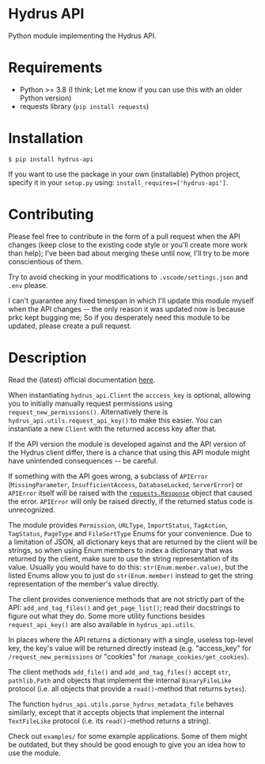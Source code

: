 # Hydrus API
Python module implementing the Hydrus API.

# Requirements
- Python >= 3.8 (I think; Let me know if you can use this with an older Python version)
- requests library (`pip install requests`)

# Installation
`$ pip install hydrus-api`

If you want to use the package in your own (installable) Python project, specify it in your `setup.py` using:
`install_requires=['hydrus-api']`.

# Contributing
Please feel free to contribute in the form of a pull request when the API changes (keep close to the existing code style
or you'll create more work than help); I've been bad about merging these until now, I'll try to be more conscientious of
them.

Try to avoid checking in your modifications to `.vscode/settings.json` and `.env` please.

I can't guarantee any fixed timespan in which I'll update this module myself when the API changes -- the only reason it
was updated now is because prkc kept bugging me; So if you desperately need this module to be updated, please create a
pull request.

# Description
Read the (latest) official documentation [here](https://hydrusnetwork.github.io/hydrus/help/client_api.html).

When instantiating `hydrus_api.Client` the `acccess_key` is optional, allowing you to initially manually request
permissions using `request_new_permissions()`. Alternatively there is `hydrus_api.utils.request_api_key()` to make this
easier. You can instantiate a new `Client` with the returned access key after that.

If the API version the module is developed against and the API version of the Hydrus client differ, there is a chance
that using this API module might have unintended consequences -- be careful.

If something with the API goes wrong, a subclass of `APIError` (`MissingParameter`, `InsufficientAccess`,
`DatabaseLocked`, `ServerError`) or `APIError` itself will be raised with the
[`requests.Response`](http://docs.python-requests.org/en/master/api/#requests.Response) object that caused the error.
`APIError` will only be raised directly, if the returned status code is unrecognized.

The module provides `Permission`, `URLType`, `ImportStatus`, `TagAction`, `TagStatus`, `PageType` and `FileSortType`
Enums for your convenience. Due to a limitation of JSON, all dictionary keys that are returned by the client will be
strings, so when using Enum members to index a dictionary that was returned by the client, make sure to use the string
representation of its value. Usually you would have to do this: `str(Enum.member.value)`, but the listed Enums allow you
to just do `str(Enum.member)` instead to get the string representation of the member's value directly.

The client provides convenience methods that are not strictly part of the API: `add_and_tag_files()` and
`get_page_list()`; read their docstrings to figure out what they do. Some more utility functions besides
`request_api_key()` are also available in `hydrus_api.utils`.

In places where the API returns a dictionary with a single, useless top-level key, the key's value will be returned
directly instead (e.g. "access_key" for `/request_new_permissions` or "cookies" for `/manage_cookies/get_cookies`).

The client methods `add_file()` and `add_and_tag_files()` accept `str`, `pathlib.Path` and objects that implement the
internal `BinaryFileLike` protocol (i.e. all objects that provide a `read()`-method that returns `bytes`).

The function `hydrus_api.utils.parse_hydrus_metadata_file` behaves similarly, except that it accepts objects that
implement the internal `TextFileLike` protocol (i.e. its `read()`-method returns a string).

Check out `examples/` for some example applications. Some of them might be outdated, but they should be good enough to
give you an idea how to use the module.
